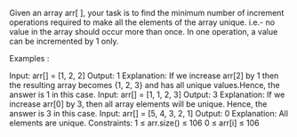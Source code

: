 Given an array arr[ ], your task is to find the minimum number of increment operations required to make all the elements of the array unique. i.e.- no value in the array should occur more than once. In one operation, a value can be incremented by 1 only.

Examples :

Input: arr[] = [1, 2, 2]
Output: 1
Explanation: If we increase arr[2] by 1 then the resulting array becomes {1, 2, 3} and has all unique values.Hence, the answer is 1 in this case.
Input: arr[] = [1, 1, 2, 3]
Output: 3
Explanation: If we increase arr[0] by 3, then all array elements will be unique. Hence, the answer is 3 in this case.
Input: arr[] = [5, 4, 3, 2, 1]
Output: 0
Explanation: All elements are unique.
Constraints:
1 ≤ arr.size() ≤ 106
0 ≤ arr[i] ≤ 106
